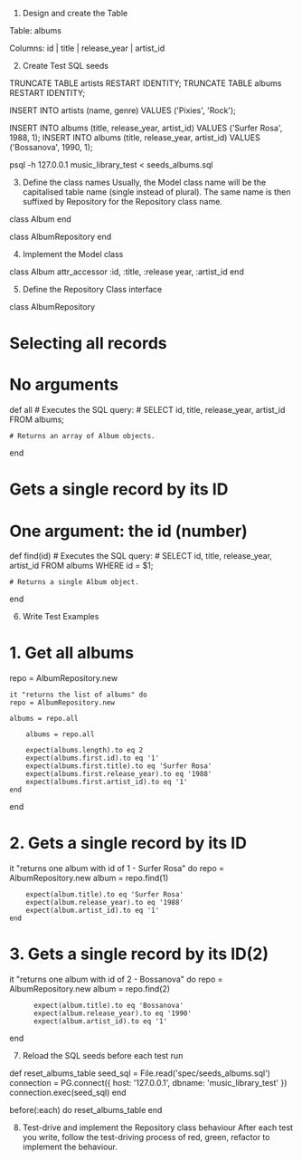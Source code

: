 1. Design and create the Table

Table: albums

Columns:
id | title | release_year | artist_id

2. Create Test SQL seeds

TRUNCATE TABLE artists RESTART IDENTITY;
TRUNCATE TABLE albums RESTART IDENTITY;

INSERT INTO artists (name, genre) VALUES ('Pixies', 'Rock');

INSERT INTO albums (title, release_year, artist_id) VALUES ('Surfer Rosa', 1988, 1);
INSERT INTO albums (title, release_year, artist_id) VALUES ('Bossanova', 1990, 1);

psql -h 127.0.0.1 music_library_test < seeds_albums.sql

3. Define the class names
Usually, the Model class name will be the capitalised table name (single instead of plural). The same name is then suffixed by Repository for the Repository class name.


class Album
end

class AlbumRepository
end

4. Implement the Model class

class Album
  attr_accessor :id, :title, :release year, :artist_id
end

5. Define the Repository Class interface

class AlbumRepository

  # Selecting all records
  # No arguments

  def all
    # Executes the SQL query:
    # SELECT id, title, release_year, artist_id FROM albums;

    # Returns an array of Album objects.
  end

   # Gets a single record by its ID
  # One argument: the id (number)

  def find(id)
    # Executes the SQL query:
    # SELECT id, title, release_year, artist_id FROM albums WHERE id = $1;

    # Returns a single Album object.
  end

6. Write Test Examples

# 1. Get all albums

repo = AlbumRepository.new

    it "returns the list of albums" do
    repo = AlbumRepository.new

    albums = repo.all

        albums = repo.all
        
        expect(albums.length).to eq 2
        expect(albums.first.id).to eq '1'
        expect(albums.first.title).to eq 'Surfer Rosa'
        expect(albums.first.release_year).to eq '1988'
        expect(albums.first.artist_id).to eq '1'
    end
end

# 2. Gets a single record by its ID

 it "returns one album with id of 1 - Surfer Rosa" do
      repo = AlbumRepository.new
        album = repo.find(1)
        
        expect(album.title).to eq 'Surfer Rosa'
        expect(album.release_year).to eq '1988'
        expect(album.artist_id).to eq '1'
    end

# 3. Gets a single record by its ID(2)

 it "returns one album with id of 2 - Bossanova" do
      repo = AlbumRepository.new
        album = repo.find(2)
  
          expect(album.title).to eq 'Bossanova'
          expect(album.release_year).to eq '1990'
          expect(album.artist_id).to eq '1'
  end

7. Reload the SQL seeds before each test run

def reset_albums_table
  seed_sql = File.read('spec/seeds_albums.sql')
  connection = PG.connect({ host: '127.0.0.1', dbname: 'music_library_test' })
  connection.exec(seed_sql)
end

  before(:each) do 
    reset_albums_table
  end

8. Test-drive and implement the Repository class behaviour
After each test you write, follow the test-driving process of red, green, refactor to implement the behaviour.